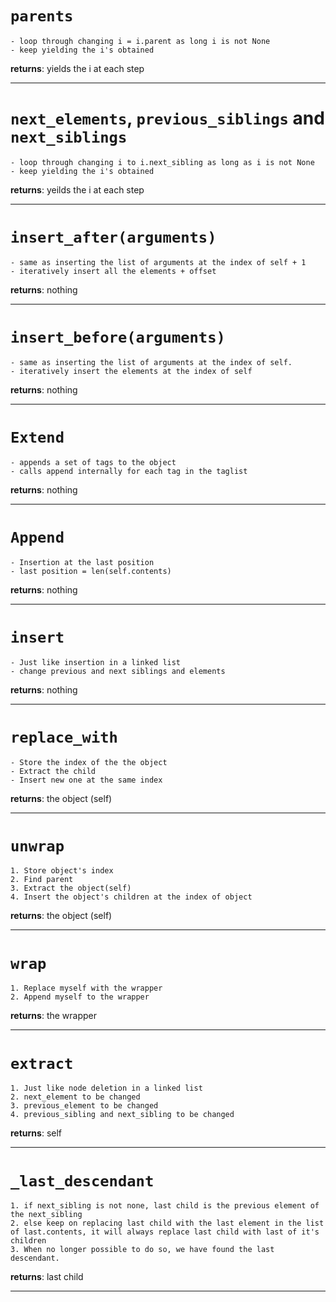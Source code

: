 # `parents`
    
    - loop through changing i = i.parent as long i is not None
    - keep yielding the i's obtained
   **returns**: yields the i at each step

---

# `next_elements`, `previous_siblings` and `next_siblings` 

    - loop through changing i to i.next_sibling as long as i is not None
    - keep yielding the i's obtained
   **returns**: yeilds the i at each step 

---

# `insert_after(arguments)`

    - same as inserting the list of arguments at the index of self + 1
    - iteratively insert all the elements + offset
   **returns**: nothing

---

# `insert_before(arguments)`

    - same as inserting the list of arguments at the index of self. 
    - iteratively insert the elements at the index of self
   **returns**: nothing 

---
# `Extend`
    
    - appends a set of tags to the object
    - calls append internally for each tag in the taglist
   **returns**:  nothing 

---

# `Append`
    
    - Insertion at the last position
    - last position = len(self.contents)
   **returns**: nothing

---
# `insert `

    - Just like insertion in a linked list
    - change previous and next siblings and elements
   **returns**: nothing

---
# ` replace_with `

    - Store the index of the the object
    - Extract the child
    - Insert new one at the same index
   **returns**: the object (self)

---

# ` unwrap `

    1. Store object's index
    2. Find parent
    3. Extract the object(self)
    4. Insert the object's children at the index of object
   **returns**: the object (self)

---
# `wrap`

    1. Replace myself with the wrapper
    2. Append myself to the wrapper
   **returns**: the wrapper

---
# `extract`

    1. Just like node deletion in a linked list
    2. next_element to be changed
    3. previous_element to be changed
    4. previous_sibling and next_sibling to be changed
   **returns**: self

---

# `_last_descendant`

    1. if next_sibling is not none, last child is the previous element of the next_sibling
    2. else keep on replacing last child with the last element in the list of last.contents, it will always replace last child with last of it's children
    3. When no longer possible to do so, we have found the last descendant.
   **returns**: last child

---


